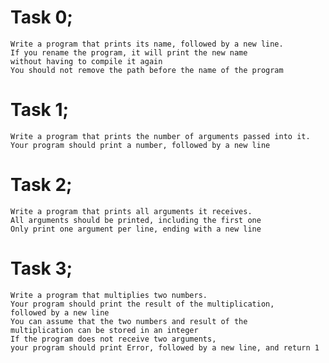 # Task 0;
    Write a program that prints its name, followed by a new line.
    If you rename the program, it will print the new name
    without having to compile it again
    You should not remove the path before the name of the program

# Task 1;
    Write a program that prints the number of arguments passed into it.
    Your program should print a number, followed by a new line

# Task 2;
    Write a program that prints all arguments it receives.
    All arguments should be printed, including the first one
    Only print one argument per line, ending with a new line

# Task 3;
    Write a program that multiplies two numbers.
    Your program should print the result of the multiplication,
    followed by a new line
    You can assume that the two numbers and result of the
    multiplication can be stored in an integer
    If the program does not receive two arguments,
    your program should print Error, followed by a new line, and return 1
